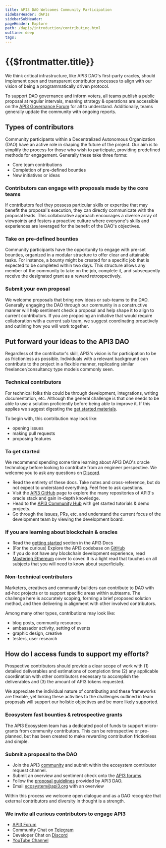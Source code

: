 ```yaml
---
title: API3 DAO Welcomes Community Participation
sidebarHeader: dAPIs
sidebarSubHeader:
pageHeader: Explore
path: /dapis/introduction/contributing.html
outline: deep
tags:
---
```


<PageHeader/>

# {{$frontmatter.title}}

We think critical infrastructure, like API3 DAO's first-party oracles, should
implement open and transparent contributor processes to align with our vision of
being a programmatically driven protocol.

To support DAO governance and inform voters, all teams publish a public proposal
at regular intervals, meaning strategy & operations are accessible on the
[API3 Governance Forum](https://forum.api3.org/) for all to understand.
Additionally, teams generally update the community with ongoing reports.

## Types of contributors

Community participants within a Decentralized Autonomous Organization (DAO) have
an active role in shaping the future of the project. Our aim is to simplify the
process for those who wish to participate, providing predefined methods for
engagement. Generally these take three forms:

- Core team contributions
- Completion of pre-defined bounties
- New initiatives or ideas

### Contributors can engage with proposals made by the core teams

If contributors feel they possess particular skills or expertise that may
benefit the proposal's execution, they can directly communicate with the
proposal leads. This collaborative approach encourages a diverse array of
viewpoints and fosters a proactive culture where everyone's skills and
experiences are leveraged for the benefit of the DAO's objectives.

### Take on pre-defined bounties

Community participants have the opportunity to engage with pre-set bounties,
organized in a modular structure to offer clear and attainable tasks. For
instance, a bounty might be created for a specific job that is expected to be
completed within two days. This structure allows any member of the community to
take on the job, complete it, and subsequently receive the designated grant as a
reward retrospectively.

### Submit your own proposal

We welcome proposals that bring new ideas or sub-teams to the DAO. Generally
engaging the DAO through our community in a constructive manner will help
sentiment check a proposal and help shape it to align to current contributors.
If you are proposing an initiative that would require collaboration with a
current sub team, we suggest coordinating proactively and outlining how you will
work together.

## Put forward your ideas to the API3 DAO

Regardless of the contributor's skill, API3's vision is for participation to be
as frictionless as possible. Individuals with a relevant background can
contribute to the project in a flexible manner, replicating similar
freelancer/consultancy type models commonly seen.

### Technical contributors

For technical folks this could be through development, integrations, writing
documentation, etc. Although the general challenge is that one needs to be able
to use a solution proficiently before being able to improve it. If this applies
we suggest digesting the [get started materials](/dapis/introduction/index.md).

To begin with, this contribution may look like:

- opening issues
- making pull requests
- proposing features

### To get started

We recommend spending some time learning about API3 DAO's oracle technology
before looking to contribute from an engineer perspective. We welcome you to ask
any questions on [Discord](https://discord.gg/qnRrcfnm5W).

- Read the entirety of these docs. Take notes and cross-reference, but do not
  expect to understand everything. Feel free to ask questions.
- Visit the [API3 GitHub](https://github.com/api3dao) page to explore the many
  repositories of API3's oracle stack and gain in-depth knowledge.
- Head to the
  [API3 Community Hub](https://github.com/api3-ecosystem/doc-hub.git) with get
  started tutorials & demo projects.
- Go through the issues, PRs, etc. and understand the current focus of the
  development team by viewing the development board.

### If you are learning about blockchain & oracles

- Read the [getting started](/dapis/introduction/index.md) section in the API3
  Docs
- (For the curious) Explore the API3 codebase on
  [GitHub](https://github.com/api3dao)
- If you do not have any blockchain development experience, read
  [Mastering Ethereum](https://github.com/ethereumbook/ethereumbook) cover to
  cover. It is a light read that touches on all subjects that you will need to
  know about superficially.

### Non-technical contributors

Marketers, creatives and community builders can contribute to DAO with ad-hoc
projects or to support specific areas within subteams. The challenge here is
accurately scoping, forming a brief proposed solution method, and then
delivering in alignment with other involved contributors.

Among many other types, contributions may look like:

- blog posts, community resources
- ambassador activity, setting of events
- graphic design, creative
- testers, user research

## How do I access funds to support my efforts?

Prospective contributors should provide a clear scope of work with (1) detailed
deliverables and estimations of completion time (2) any applicable coordination
with other contributors necessary to accomplish the deliverables and (3) the
amount of API3 tokens requested.

We appreciate the individual nature of contributing and these frameworks are
flexible, yet linking these activities to the challenges outlined in team
proposals will support our holistic objectives and be more likely supported.

### Ecosystem fast bounties & retrospective grants

The API3 Ecosystem team has a dedicated pool of funds to support micro-grants
from community contributors. This can be retrospective or pre-planned, but has
been created to make rewarding contribution frictionless and simple.

### Submit a proposal to the DAO

- Join the API3 [community](https://discord.gg/qnRrcfnm5W) and submit within the
  ecosystem contributor request channel.
- Submit an overview and sentiment check onto the
  [API3 forums](https://forum.api3.org/).
- Follow the
  [proposal guidelines](/oev/dao-members/proposals.md#proposal-creation)
  provided by API3 DAO.
- Email ecosystem@api3.org with an overview

Within this process we welcome open dialogue and as a DAO recognize that
external contributors and diversity in thought is a strength.

### We invite all curious contributors to engage API3

- [API3 Forum](https://forum.api3.org/)
- Community Chat on [Telegram](https://t.me/API3DAO)
- Developer Chat on [Discord](https://discord.gg/qnRrcfnm5W)
- [YouTube Channel](https://www.youtube.com/channel/UCCpUthOhahxjdeX9T7t7nJQ)
